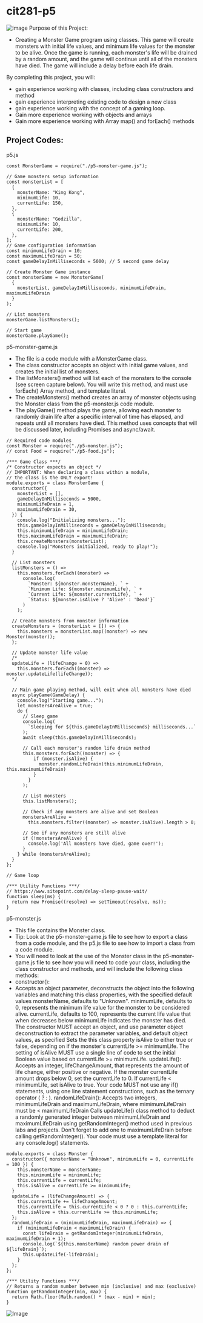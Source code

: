 # cit281-p5 
![image](https://github.com/Ruichen11/cit281-p5/blob/9716a778aeed06a0b957eb666085f4d7fda4e4ec/wallpaperCIT.jpg)
Purpose of this Project:
- Creating a Monster Game program using classes. This game will create monsters with initial life values, and minimum life values for the monster to be alive. Once the game is running, each monster's life will be drained by a random amount, and the game will continue until all of the monsters have died. The game will include a delay before each life drain.

By completing this project, you will:
- gain experience working with classes, including class constructors and method 
- gain experience interpreting existing code to design a new class
- gain experience working with the concept of a gaming loop. 
- Gain more experience working with objects and arrays
- Gain more experience working with Array map() and forEach() methods

## Project Codes:
p5.js
```
const MonsterGame = require("./p5-monster-game.js");

// Game monsters setup information
const monsterList = [
  {
    monsterName: "King Kong",
    minimumLife: 10,
    currentLife: 150,
  },
  {
    monsterName: "Godzilla",
    minimumLife: 10,
    currentLife: 200,
  },
];
// Game configuration information
const minimumLifeDrain = 10;
const maximumLifeDrain = 50;
const gameDelayInMilliseconds = 5000; // 5 second game delay

// Create Monster Game instance
const monsterGame = new MonsterGame(
  {
    monsterList, gameDelayInMilliseconds, minimumLifeDrain, maximumLifeDrain
  }
);

// List monsters
monsterGame.listMonsters();

// Start game
monsterGame.playGame();
```

p5-monster-game.js 

- The file is a code module with a MonsterGame class.
- The class constructor accepts an object with initial game values, and creates the initial list of monsters.
- The listMonsters() method will list each of the monsters to the console (see screen capture below). You will write this method, and must use forEach() Array method, and template literal.
- The createMonsters() method creates an array of monster objects using the Monster class from the p5-monster.js code module.
- The playGame() method plays the game, allowing each monster to randomly drain life after a specific interval of time has elapsed, and repeats until all monsters have died. This method uses concepts that will be discussed later, including Promises and async/await.

```
// Required code modules
const Monster = require("./p5-monster.js");
// const Food = require("./p5-food.js");

/*** Game Class ***/
/* Constructor expects an object */
// IMPORTANT: When declaring a class within a module,
// the class is the ONLY export!
module.exports = class MonsterGame {
  constructor({
    monsterList = [],
    gameDelayInMilliseconds = 5000,
    minimumLifeDrain = 1,
    maximumLifeDrain = 30,
  }) {
    console.log("Initializing monsters...");
    this.gameDelayInMilliseconds = gameDelayInMilliseconds;
    this.minimumLifeDrain = minimumLifeDrain;
    this.maximumLifeDrain = maximumLifeDrain;
    this.createMonsters(monsterList);
    console.log("Monsters initialized, ready to play!");
  }

  // List monsters
  listMonsters = () =>
    this.monsters.forEach((monster) => 
      console.log(
        `Monster: ${monster.monsterName}, ` +
        `Minimum Life: ${monster.minimumLife}, ` +
        `Current Life: ${monster.currentLife}, ` +
        `Status: ${monster.isAlive ? 'Alive' : 'Dead'}`
      )
    );

  // Create monsters from monster information
  createMonsters = (monsterList = []) => {
    this.monsters = monsterList.map((monster) => new Monster(monster));
  };

  // Update monster life value
  /*
  updateLife = (lifeChange = 0) =>
    this.monsters.forEach((monster) => monster.updateLife(lifeChange));
  */

  // Main game playing method, will exit when all monsters have died
  async playGame(GameDelay) {
    console.log("Starting game...");
    let monstersAreAlive = true;
    do {
      // Sleep game
      console.log(
        `Sleeping for ${this.gameDelayInMilliseconds} milliseconds...`
      );
      await sleep(this.gameDelayInMilliseconds);

      // Call each monster's random life drain method
      this.monsters.forEach((monster) => {
          if (monster.isAlive) {
            monster.randomLifeDrain(this.minimumLifeDrain, this.maximumLifeDrain)
          }
        }
      );

      // List monsters
      this.listMonsters();

      // Check if any monsters are alive and set Boolean
      monstersAreAlive =
        this.monsters.filter((monster) => monster.isAlive).length > 0;

      // See if any monsters are still alive
      if (!monstersAreAlive) {
        console.log('All monsters have died, game over!');
      }
    } while (monstersAreAlive);
  }
};

// Game loop

/*** Utility Functions ***/
// https://www.sitepoint.com/delay-sleep-pause-wait/
function sleep(ms) {
  return new Promise((resolve) => setTimeout(resolve, ms));
}
```
p5-monster.js

- This file contains the Monster class.
- Tip: Look at the p5-monster-game.js file to see how to export a class from a code module, and the p5.js file to see how to import a class from a code module.
- You will need to look at the use of the Monster class in the p5-monster-game.js file to see how you will need to code your class, including the class constructor and methods, and will include the following class methods:
- constructor():
 - Accepts an object parameter, deconstructs the object into the following variables and matching this class properties, with the specified default values
 monsterName, defaults to "Unknown".
minimumLife, defaults to 0, represents the minimum life value for the monster to be considered alive.
currentLife, defaults to 100, represents the current life value that when decreases below minimumLife indicates the monster has died.
The constructor MUST accept an object, and use parameter object deconstruction to extract the parameter variables, and default object values, as specified
Sets the this class property isAlive to either true or false, depending on if the monster's currentLife >= minimumLife.
The setting of isAlive MUST use a single line of code to set the initial Boolean value based on currentLife >= minimumLife.
updateLife():
Accepts an integer, lifeChangeAmount, that represents the amount of life change, either positive or negative. If the monster currentLife amount drops below 0, set the currentLife to 0. If currentLife < minimumLife, set isAlive to true.
Your code MUST not use  any if() statements, using one line statement constructions, such as the ternary operator ( ? : ).
randomLifeDrain():
Accepts two integers, minimumLifeDrain and maximumLifeDrain, where mimimumLifeDrain must be < maximumLifeDrain
Calls updateLife() class method to deduct a randomly generated integer between minimumLifeDrain and maximumLifeDrain using getRandomInteger() method used in previous labs and projects. Don't forget to add one to maximumLifeDrain before calling getRandomInteger().
Your code must use a template literal for any console.log() statements.
```
module.exports = class Monster {
  constructor({ monsterName = "Unknown", minimumLife = 0, currentLife = 100 }) {
    this.monsterName = monsterName;
    this.minimumLife = minimumLife;
    this.currentLife = currentLife;
    this.isAlive = currentLife >= minimumLife;
  }
  updateLife = (lifeChangeAmount) => {
    this.currentLife += lifeChangeAmount;
    this.currentLife = this.currentLife < 0 ? 0 : this.currentLife;
    this.isAlive = this.currentLife >= this.minimumLife;
  };
  randomLifeDrain = (minimumLifeDrain, maximumLifeDrain) => {
    if (minimumLifeDrain < maximumLifeDrain) {
      const lifeDrain = getRandomInteger(minimumLifeDrain, maximumLifeDrain + 1);
      console.log(`${this.monsterName} random power drain of ${lifeDrain}`);
      this.updateLife(-lifeDrain);
    }
  };
};

/*** Utility Functions ***/
// Returns a random number between min (inclusive) and max (exclusive)
function getRandomInteger(min, max) {
  return Math.floor(Math.random() * (max - min) + min);
}
```
![Image](https://github.com/Ruichen11/cit281-p5/blob/be56a96c0917f8c3a7659da8ba124854193c6be5/Monster%20game.JPG)

